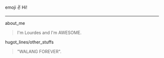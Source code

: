 emoji :v: Hi!
***
about_me
> I'm Lourdes and I'm AWESOME.

hugot_lines/other_stuffs
> "WALANG FOREVER".
